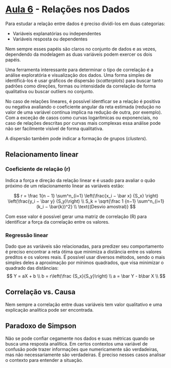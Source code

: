# [Aula 6](https://youtu.be/LLVuK1J0Sag) - Relações nos Dados

Para estudar a relação entre dados é preciso dividi-los em duas categorias:

- Variáveis explanatórias ou independentes
- Variáveis resposta ou dependentes

Nem sempre esses papéis são claros no conjunto de dados e as vezes, dependendo da modelagem as duas variáveis podem exercer os dois papéis.

Uma ferramenta interessante para determinar o tipo de correlação é a análise exploratória e visualização dos dados. Uma forma simples de identificá-los é usar gráficos de dispersão (*scatterplots*) para buscar tanto padrões como direções, formas ou intensidade da correlação de forma qualitativa ou buscar outliers no conjunto.

No caso de relações lineares, é possível identficar se a relação é positiva ou negativa avaliando o coeficiente angular da reta estimada (redução no valor de uma variável contínua implica na redução de outra, por exemplo). Com a exceção de casos como curvas logarítmicas ou exponenciais, no caso de relações descritas por curvas mais complexas essa análise pode não ser facilmente visível de forma qualitativa.

A dispersão também pode indicar a formação de grupos (*clusters*).

## Relacionamento linear

### Coeficiente de relação (r)

Indica a força e direção da relação linear e é usado para avaliar o quão próximo de um relacionamento linear as variáveis estão:

$$
    r = \frac 1{n − 1} \sum^n_{i=1} \left(\frac{x_i − \bar x} {S_x} \right) \left(\frac{y_i − \bar y} {S_y}\right) \\
    S_k = \sqrt{\frac 1 {n−1} \sum^n_{i=1}(k_i − \bar{k})^2} \\
    \text{(Desvio amostral)}
$$

Com esse valor é possível gerar uma matriz de correlação (R) para identificar a força da correlação entre os valores.

### Regressão linear

Dado que as variáveis são relacionadas, para predizer seu comportamento é preciso encontrar a reta ótima que minimiza a distância entre os valores preditos e os valores reais. É possível usar diversos métodos, sendo o mais simples deles a aproximação por mínimos quadrados, que visa minimizar o quadrado das distâncias:
$$
    Y = aX + b \\
    b = r\left(\frac {S_x}{S_y}\right) \\
    a = \bar Y - b\bar X \\
$$

## Correlação vs. Causa

Nem sempre a correlação entre duas variáveis tem valor qualitativo e uma explicação analítica pode ser encontrada.

## Paradoxo de Simpson

Não se pode confiar cegamente nos dados e suas métricas quando se busca uma resposta analítica. Em certos contextos uma variável de confusão pode trazer informações que numericamente são verdadeiras, mas não necessariamente são verdadeiras. É preciso nesses casos analisar o contexto para entender a situação.
